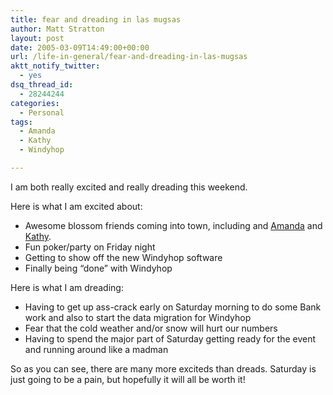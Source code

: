 ```yaml
---
title: fear and dreading in las mugsas
author: Matt Stratton
layout: post
date: 2005-03-09T14:49:00+00:00
url: /life-in-general/fear-and-dreading-in-las-mugsas
aktt_notify_twitter:
  - yes
dsq_thread_id:
  - 28244244
categories:
  - Personal
tags:
  - Amanda
  - Kathy
  - Windyhop

---
```

I am both really excited and really dreading this weekend.

Here is what I am excited about:

  * Awesome blossom friends coming into town, including and [Amanda][1] and [Kathy][2].
  * Fun poker/party on Friday night
  * Getting to show off the new Windyhop software
  * Finally being &#8220;done&#8221; with Windyhop

Here is what I am dreading:

  * Having to get up ass-crack early on Saturday morning to do some Bank work and also to start the data migration for Windyhop
  * Fear that the cold weather and/or snow will hurt our numbers
  * Having to spend the major part of Saturday getting ready for the event and running around like a madman

So as you can see, there are many more exciteds than dreads. Saturday is just going to be a pain, but hopefully it will all be worth it!

 [1]: http://swingfeline.livejournal.com/
 [2]: http://kathy-skadoo.livejournal.com/